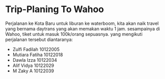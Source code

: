 # Trip-Planing To Wahoo

Perjalanan ke Kota Baru untuk liburan ke waterboom, kita akan naik travel yang bernama daytrans yang akan memakan waktu 1 jam. sesampainya di Wahoo, tiket untuk masuk 100k/orang sepuasnya. 
yang mengikuti perjalanan tersebut diantaranya:
- Zulfi Fadilah 10122005
- Mutiara Fatiha 10122018
- Dawla Izza 10122034
- Alif Vidya 10122029
- M Zaky A 10122039
